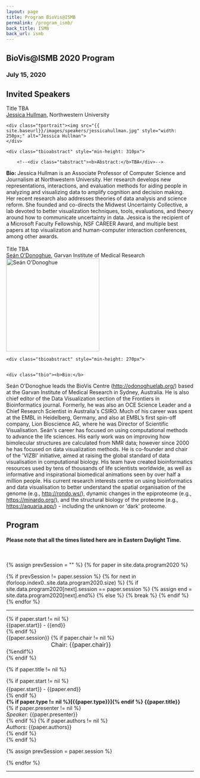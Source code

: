 ```yaml
---
layout: page
title: Program BioVis@ISMB
permalink: /program_ismb/
back_title: ISMB
back_url: ismb
---
```



## BioVis@ISMB 2020 Program

### July 15, 2020

## Invited Speakers
<div class="talk">
    <div class="ttitle">Title TBA</div>
    <div><span class="tspeaker"><a href="http://users.eecs.northwestern.edu/~jhullman/">Jessica Hullman</a></span>, <span>Northwestern University</span></div>

    <div class="tportrait"><img src="{{ site.baseurl}}/images/speakers/jessicahullman.jpg" style="width: 250px;" alt="Jessica Hullman">
    </div>

    <div class="tbioabstract" style="min-height: 310px">

        <!--<div class="tabstract"><b>Abstract:</b>TBA</div>-->

<div class="tbio"><b>Bio:</b>
		Jessica Hullman is an Associate Professor of Computer Science and Journalism at Northwestern University. Her research develops new representations, interactions, and evaluation methods for aiding people in analyzing and visualizing data to amplify cognition and decision making. Her recent research also addresses theories of data analysis and science reform. She founded and co-directs the Midwest Uncertainty Collective, a lab devoted to better visualization techniques, tools, evaluations, and theory around how to communicate uncertainty in data. Jessica is the recipient of a Microsoft Faculty Fellowship, NSF CAREER Award, and multiple best papers at top visualization and human-computer interaction conferences, among other awards.   
        </div>
		<br/>
    </div>
</div>


<div class="talk">

<div class="ttitle">Title TBA </div>
<div><span class="tspeaker"><a href="https://www.garvan.org.au/people/seaodo">Seán O’Donoghue</a></span>, <span> Garvan Institute of Medical Research </span></div>
<div class="tportrait"><img src="{{ site.baseurl}}/images/speakers/sean_odonoghue.jfif" style="width: 250px;" alt="Seán O’Donoghue"></div>

    <div class="tbioabstract" style="min-height: 270px"> 
	

	<div class="tbio"><b>Bio:</b>
Seán O’Donoghue leads the BioVis Centre (<a href="http://odonoghuelab.org/">http://odonoghuelab.org/</a>) based at the Garvan Institute of Medical Research in Sydney, Australia. He is also chief editor of the Data Visualization section of the Frontiers in Bioinformatics journal. Formerly, he was also an OCE Science Leader and a Chief Research Scientist in Australia's CSIRO. Much of his career was spent at the EMBL in Heidelberg, Germany, and also at EMBL’s first spin-off company, Lion Bioscience AG, where he was Director of Scientific Visualisation. Seán's career has focused on using computational methods to advance the life sciences. His early work was on improving how bimolecular structures are calculated from NMR data; however since 2000 he has focused on data visualization methods. He is co-founder and chair of the 'VIZBI' initiative, aimed at raising the global standard of data visualisation in computational biology. His team have created bioinformatics resources used by tens of thousands of life scientists worldwide, as well as informative and inspirational biomedical animations seen by over half a million people. His current research interests centre on using bioinformatics and data visualisation to better understand the spatial organisation of the genome (e.g., <a href="http://rondo.ws/">http://rondo.ws/</a>),  dynamic changes in the epiproteome (e.g., <a href="https://minardo.org/">https://minardo.org/</a>), and the structural biology of the proteome (e.g., <a href="https://aquaria.app/">https://aquaria.app/</a>) - including the unknown or 'dark' proteome.
</div>
    </div>
</div>


## Program

#### Please note that all the times listed here are in **Eastern Daylight Time**.

<br/>

{% assign prevSession = "" %}
{% for paper in site.data.program2020 %}
  
  {% if prevSession != paper.session %}
	{% for next in (forloop.index0..site.data.program2020.size) %}
	    {% if site.data.program2020[next].session == paper.session %}
			{% assign end = site.data.program2020[next].end%}
		{% else %}
			{% break %}
		{% endif %}
   	{% endfor %}

  <hr class="style-one" />
  <div>
	{% if paper.start != nil %}	
    <div class="sumTime2"> {{paper.start}} - {{end}}</div>
	{% endif %}
    <div class="sumContent">{{paper.session}} {% if paper.chair != nil %}<div style="font-size:16px; padding-left:120px;">Chair: {{paper.chair}}</div>{%endif%}</div>
  </div>
  {% endif %}

  {% if paper.title != nil %}
  <div>
	  {% if paper.start != nil %}
      <div class="sumTime" style="padding-top:5px;"> {{paper.start}} - {{paper.end}}</div>
	  {% endif %}
	<div class="ttile" style="{% if paper.start != nil %}padding-left:120px;{%endif%}padding-top:5px;">
        <strong>
	 {% if paper.type != nil %}[{{paper.type}}]{% endif %}
	    {{paper.title}}
        </strong>
	</div>
	  {% if paper.presenter != nil %}
		<div class="sumDetail" {% if paper.start != nil %}style="padding-left:120px;"{%endif%}> <em>Speaker:</em> {{paper.presenter}}</div>
	  {% endif %}
          {% if paper.authors != nil %}
		<div class="sumDetail" {% if paper.start != nil %}style="padding-left:120px;"{%endif%}> <em>Authors:</em> {{paper.authors}}</div>
	  {% endif %}
  </div>
  {% endif %}
  
  {% assign prevSession = paper.session %}
  
{% endfor %}

<hr class="style-one">
